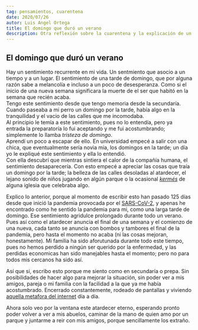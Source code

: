 ```yaml
---
tag: pensamientos, cuarentena
date: 2020/07/26
autor: Luis Angel Ortega
title: El domingo que duró un verano
description: Otra reflexión sobre la cuarentena y la explicación de un sentimiento particular.
---
```


## El domingo que duró un verano

Hay un sentimiento recurrente en mi vida. Un sentmiento que asocio a un tiempo y a un lugar. El sentimiento de una tarde de domingo, que por alguna razón sabe a melancolía e incluso a un poco de desesperanza. Como si el inicio de una nueva semana significara la muerte de el ser que habitó en la semana que recién acaba.  
Tengo este sentimiento desde que tengo memoria desde la secundaría. Cuando paseaba a mi perro un domingo por la tarde, había algo en la tranquilidad y el vacio de las calles que me incomodaba.  
Al principio le temía a este sentimiento, pues no lo entendía, pero ya entrada la preparatoría lo fui aceptando y me fui acostumbrando; simplemente lo llamba *tristeza de domingo*.  
Aprendí un poco a escapar de ello. En universidad empecé a salir con una chica, que eventualmente sería novia mia, los domingos en la tarde; un día yo le expliqué este sentimiento y ella lo entendió.  
Con ella descubrí que mientras sintiera el calor de la compañía humana, el sentimiento desaparecería. Con esto empecé a apreciar las cosas que traía un domingo por la tarde; la belleza de las calles desoladas al atardecer, el lejano sonido de niños jugando en algún parque o la ocasional [*kermés*](https://es.wikipedia.org/wiki/Kerm%C3%A9s) de alguna iglesia que celebraba algo.

Explico lo anterior, porque al momento de escribir esto han pasado 125 días desde que inició la pandemia provocada por el [SARS-CoV-2](https://es.wikipedia.org/wiki/COVID-19), y apenas he encontrado como he sentido la pandemia para mi, como una larga tarde de domingo. Ese sentimiento agridulce prolongado durante todo un verano. Pues así como el atardecer anuncia el final de una semana y el comienzo de una nueva, cada tanto se anuncia con bombos y tambores el final de la pandemia, pero hasta el momento no acaba (ni las cosas mejoran, honestamente). Mi familia ha sido aforutunada durante todo este tiempo, pues no hemos perdido a ningún ser querido por la enfermedad, y las perdidas economicas han sido manejables hasta el momento; pero no para todos mis cercanos ha sido así.

Así que si, escribo esto porque me siento como en secundaría o prepa. Sin posibilidades de hacer algo para mejorar la situación, sin poder ver a mis amigos, pareja o mi familia con la facilidad a la que ya me había acostumbrado. Encerrado constantemente, rodeado de pantallas y viviendo [aquella metafora del internet](https://www.brainyquote.com/quotes/mitch_kapor_163583) día a día.

Ahora solo veo por la ventana este atardecer eterno, esperando pronto poder volver a ver a mis abuelos, caminar de la mano de quien amo por un parque y juntarme a reir con mis amigos, porque sencillamente los extraño.
